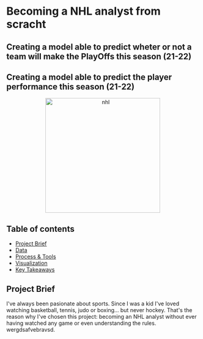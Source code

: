 # Becoming a NHL analyst from scracht

## Creating a model able to predict wheter or not a team will make the PlayOffs this season (21-22)
## Creating a model able to predict the player performance this season (21-22)

<p align="center"><img width="300" alt="nhl" src="https://user-images.githubusercontent.com/90793442/146153272-dc60850c-ca8f-46ed-a2c0-fb368696fd5e.png"></p>

## Table of contents
- [Project Brief](#PB)
- [Data](#DT)
- [Process & Tools](#PT)
- [Visualization](#VI) 
- [Key Takeaways](#KT)

<a name="PB"></a>
## Project Brief
I've always been pasionate about sports. Since I was a kid I've loved watching basketball, tennis, judo or boxing... but never hockey. That's the reason why I've chosen this project: becoming an NHL analyst without ever having watched any game or even understanding the rules.
wergdsafvebravsd.
